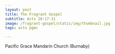 ```yaml
---
layout: post
title: The Fragrant Gospel
subtitle: Acts 28:17-31
image: /fragrant-gospel/static/img/thumbnail.jpg
tags: acts pgmc

---
```

Pacific Grace Mandarin Church (Burnaby)
